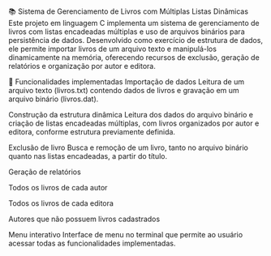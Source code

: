 📚 Sistema de Gerenciamento de Livros com Múltiplas Listas Dinâmicas
Este projeto em linguagem C implementa um sistema de gerenciamento de livros com listas encadeadas múltiplas e uso de arquivos binários para persistência de dados. Desenvolvido como exercício de estrutura de dados, ele permite importar livros de um arquivo texto e manipulá-los dinamicamente na memória, oferecendo recursos de exclusão, geração de relatórios e organização por autor e editora.

🔧 Funcionalidades implementadas
Importação de dados
Leitura de um arquivo texto (livros.txt) contendo dados de livros e gravação em um arquivo binário (livros.dat).

Construção da estrutura dinâmica
Leitura dos dados do arquivo binário e criação de listas encadeadas múltiplas, com livros organizados por autor e editora, conforme estrutura previamente definida.

Exclusão de livro
Busca e remoção de um livro, tanto no arquivo binário quanto nas listas encadeadas, a partir do título.

Geração de relatórios

Todos os livros de cada autor

Todos os livros de cada editora

Autores que não possuem livros cadastrados

Menu interativo
Interface de menu no terminal que permite ao usuário acessar todas as funcionalidades implementadas.
